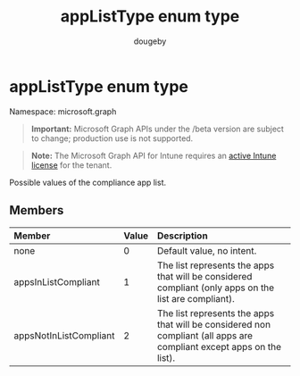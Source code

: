 ﻿---
title: "appListType enum type"
description: "Possible values of the compliance app list."
author: "dougeby"
localization_priority: Normal
ms.prod: "intune"
doc_type: enumPageType
---

# appListType enum type

Namespace: microsoft.graph

> **Important:** Microsoft Graph APIs under the /beta version are subject to change; production use is not supported.

> **Note:** The Microsoft Graph API for Intune requires an [active Intune license](https://go.microsoft.com/fwlink/?linkid=839381) for the tenant.

Possible values of the compliance app list.

## Members

| Member                 | Value | Description                                                                                                          |
| :--------------------- | :---- | :------------------------------------------------------------------------------------------------------------------- |
| none                   | 0     | Default value, no intent.                                                                                            |
| appsInListCompliant    | 1     | The list represents the apps that will be considered compliant (only apps on the list are compliant).                |
| appsNotInListCompliant | 2     | The list represents the apps that will be considered non compliant (all apps are compliant except apps on the list). |
